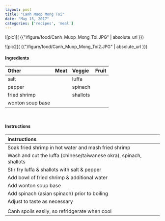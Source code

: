 ```yaml
---
layout: post
title: "Canh Muop Mong Toi"
date: "May 15, 2017"
categories: ['recipes', 'meal']
---
```




![pic1]( {{"/figure/food/Canh_Muop_Mong_Toi.JPG" | absolute_url }})

![pic2]( {{"/figure/food/Canh_Muop_Mong_Toi2.JPG" | absolute_url }})




#### Ingredients

<table class = "presenttab">
 <thead>
  <tr>
   <th style="text-align:left;"> Other </th>
   <th style="text-align:left;"> Meat </th>
   <th style="text-align:left;"> Veggie </th>
   <th style="text-align:left;"> Fruit </th>
  </tr>
 </thead>
<tbody>
  <tr>
   <td style="text-align:left;"> salt </td>
   <td style="text-align:left;">  </td>
   <td style="text-align:left;"> luffa </td>
   <td style="text-align:left;">  </td>
  </tr>
  <tr>
   <td style="text-align:left;"> pepper </td>
   <td style="text-align:left;">  </td>
   <td style="text-align:left;"> spinach </td>
   <td style="text-align:left;">  </td>
  </tr>
  <tr>
   <td style="text-align:left;"> fried shrimp </td>
   <td style="text-align:left;">  </td>
   <td style="text-align:left;"> shallots </td>
   <td style="text-align:left;">  </td>
  </tr>
  <tr>
   <td style="text-align:left;"> wonton soup base </td>
   <td style="text-align:left;">  </td>
   <td style="text-align:left;">  </td>
   <td style="text-align:left;">  </td>
  </tr>
</tbody>
</table>

<br>

#### Instructions

<table class = "presenttabnoh">
 <thead>
  <tr>
   <th style="text-align:left;"> instructions </th>
  </tr>
 </thead>
<tbody>
  <tr>
   <td style="text-align:left;"> Soak fried shrimp in hot water and mash fried shrimp </td>
  </tr>
  <tr>
   <td style="text-align:left;"> Wash and cut the luffa (chinese/taiwanese okra), spinach, shallots </td>
  </tr>
  <tr>
   <td style="text-align:left;"> Stir fry luffa &amp; shallots with salt &amp; pepper </td>
  </tr>
  <tr>
   <td style="text-align:left;"> Add bowl of fried shrimp &amp; additional water </td>
  </tr>
  <tr>
   <td style="text-align:left;"> Add wonton soup base </td>
  </tr>
  <tr>
   <td style="text-align:left;"> Add spinach (asian spinach) prior to boiling </td>
  </tr>
  <tr>
   <td style="text-align:left;"> Adjust to taste as necessary </td>
  </tr>
  <tr>
   <td style="text-align:left;">  </td>
  </tr>
  <tr>
   <td style="text-align:left;"> Canh spoils easily, so refridgerate when cool </td>
  </tr>
</tbody>
</table>

